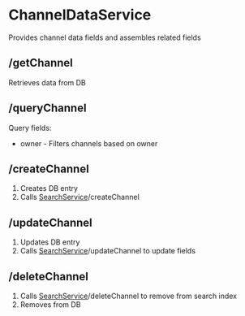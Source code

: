 # ChannelDataService

Provides channel data fields and assembles related fields

## /getChannel

Retrieves data from DB

## /queryChannel

Query fields:

-   owner - Filters channels based on owner

## /createChannel

1. Creates DB entry
2. Calls [SearchService](../SearchService/README.md)/createChannel

## /updateChannel

1. Updates DB entry
2. Calls [SearchService](../SearchService/README.md)/updateChannel to update fields

## /deleteChannel

1. Calls [SearchService](../SearchService/README.md)/deleteChannel to remove from search index
2. Removes from DB
